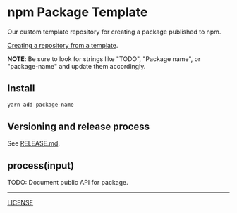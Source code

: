 # npm Package Template

Our custom template repository for creating a package published to npm.

[Creating a repository from a template][docs].

[docs]: https://docs.github.com/en/repositories/creating-and-managing-repositories/creating-a-repository-from-a-template

**NOTE**: Be sure to look for strings like "TODO", "Package name", or "package-name" and update
them accordingly.

## Install

```sh
yarn add package-name
```

## Versioning and release process

See [RELEASE.md](./RELEASE.md).

## process(input)

TODO: Document public API for package.

---

[LICENSE](./LICENSE)
